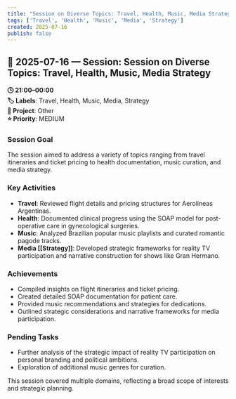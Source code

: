 ```yaml
---
title: "Session on Diverse Topics: Travel, Health, Music, Media Strategy"
tags: ['Travel', 'Health', 'Music', 'Media', 'Strategy']
created: 2025-07-16
publish: false
---
```


## 📅 2025-07-16 — Session: Session on Diverse Topics: Travel, Health, Music, Media Strategy

**🕒 21:00–00:00**  
**🏷️ Labels**: Travel, Health, Music, Media, Strategy  
**📂 Project**: Other  
**⭐ Priority**: MEDIUM  


### Session Goal
The session aimed to address a variety of topics ranging from travel itineraries and ticket pricing to health documentation, music curation, and media strategy.

### Key Activities
- **Travel**: Reviewed flight details and pricing structures for Aerolíneas Argentinas.
- **Health**: Documented clinical progress using the SOAP model for post-operative care in gynecological surgeries.
- **Music**: Analyzed Brazilian popular music playlists and curated romantic pagode tracks.
- **Media [[Strategy]]**: Developed strategic frameworks for reality TV participation and narrative construction for shows like Gran Hermano.

### Achievements
- Compiled insights on flight itineraries and ticket pricing.
- Created detailed SOAP documentation for patient care.
- Provided music recommendations and strategies for dedications.
- Outlined strategic considerations and narrative frameworks for media participation.

### Pending Tasks
- Further analysis of the strategic impact of reality TV participation on personal branding and political ambitions.
- Exploration of additional music genres for curation.

This session covered multiple domains, reflecting a broad scope of interests and strategic planning.
